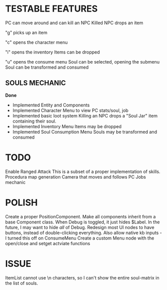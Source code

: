 # TESTABLE FEATURES
PC can move around and can kill an NPC
    Killed NPC drops an item

"g" picks up an item

"c" opens the character menu

"i" opens the inventory
    Items can be dropped

"u" opens the consume menu
    Soul can be selected, opening the submenu
        Soul can be transformed and consumed

## SOULS MECHANIC
__Done__
- Implemented Entity and Components
- Implemented Character Menu to view PC stats/soul, job
- Implemented basic loot system
    Killing an NPC drops a "Soul Jar" item containing their soul.
- Implemented Inventory Menu
    Items may be dropped
- Implemented Soul Consumption Menu
    Souls may be transformed and consumed

# TODO
Enable Ranged Attack
    This is a subset of a proper implementation of skills.
Procedura map generation
Camera that moves and follows PC
Jobs mechanic

# POLISH
Create a proper PositionComponent.
Make all components inherit from a base Component class.
When Debug is toggled, it just hides $Label. In the future, I may want to hide _all_ of Debug. 
Redesign most UI nodes to have buttons, instead of double-clicking everything.
    Also allow native kb inputs - I turned this off on ConsumeMenu
Create a custom Menu node with the open/close and setget actviate functions

# ISSUE
ItemList cannot use \n characters, so I can't show the entire soul-matrix in the list of souls.